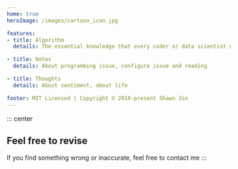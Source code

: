 ```yaml
---
home: true
heroImage: /images/cartoon_icon.jpg

features:
- title: Algorithm
  details: The essential knowledge that every coder or data scientist needs to know

- title: Notes
  details: About programming issue, configure issue and reading

- title: Thoughts
  details: About sentiment, about life

footer: MIT Licensed | Copyright © 2019-present Shawn Jin
---
```

<!-- ## TODOLIST -->

::: center
## Feel free to revise
If you find something wrong or inaccurate, feel free to contact me
:::
